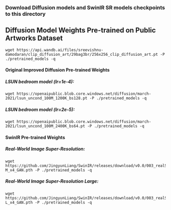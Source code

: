 ### Download Diffusion models and SwinIR SR models checkpoints to this directory

## Diffusion Model Weights Pre-trained on Public Artworks Dataset

```
wget https://api.wandb.ai/files/sreevishnu-damodaran/clip_diffusion_art/29bag3br/256x256_clip_diffusion_art.pt -P ./pretrained_models -q
```

#### Original Improved Diffusion Pre-trained Weights

##### LSUN bedroom model (lr=1e-4):
```
wget https://openaipublic.blob.core.windows.net/diffusion/march-2021/lsun_uncond_100M_1200K_bs128.pt -P ./pretrained_models -q
```

##### LSUN bedroom model (lr=2e-5):
```
wget https://openaipublic.blob.core.windows.net/diffusion/march-2021/lsun_uncond_100M_2400K_bs64.pt -P ./pretrained_models -q
```


#### SwinIR Pre-trained Weights

##### Real-World Image Super-Resolution:
```
wget https://github.com/JingyunLiang/SwinIR/releases/download/v0.0/003_realSR_BSRGAN_DFO_s64w8_SwinIR-M_x4_GAN.pth -P ./pretrained_models -q
```

##### Real-World Image Super-Resolution Large:
```
wget https://github.com/JingyunLiang/SwinIR/releases/download/v0.0/003_realSR_BSRGAN_DFOWMFC_s64w8_SwinIR-L_x4_GAN.pth -P ./pretrained_models -q
```